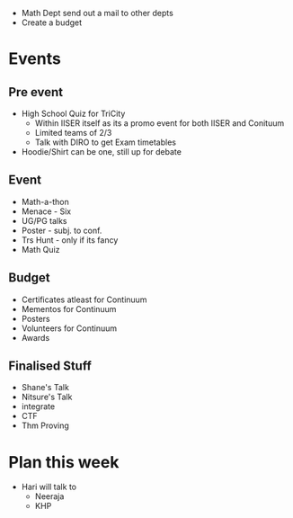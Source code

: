 - Math Dept send out a mail to other depts
- Create a budget

# Events
## Pre event
- High School Quiz for TriCity
  - Within IISER itself as its a promo event for both IISER and Conituum
  - Limited teams of 2/3
  - Talk with DIRO to get Exam timetables
- Hoodie/Shirt can be one, still up for debate

## Event
- Math-a-thon
- Menace - Six
- UG/PG talks
- Poster - subj. to conf.
- Trs Hunt - only if its fancy
- Math Quiz

## Budget
- Certificates atleast for Continuum
- Mementos for Continuum
- Posters
- Volunteers for Continuum
- Awards

## Finalised Stuff
- Shane's Talk
- Nitsure's Talk
- integrate
- CTF
- Thm Proving

# Plan this week
- Hari will talk to
  - Neeraja
  - KHP
